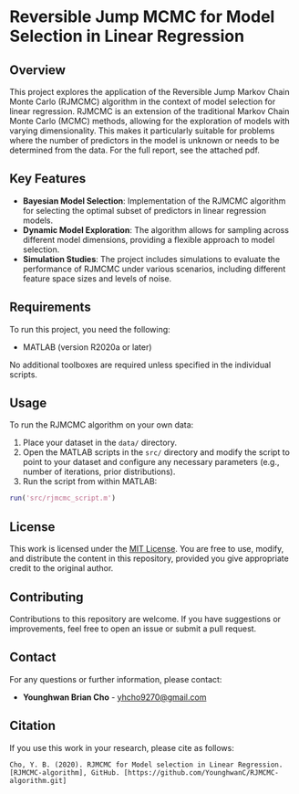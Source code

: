 # Reversible Jump MCMC for Model Selection in Linear Regression

## Overview

This project explores the application of the Reversible Jump Markov Chain Monte Carlo (RJMCMC) algorithm in the context of model selection for linear regression. RJMCMC is an extension of the traditional Markov Chain Monte Carlo (MCMC) methods, allowing for the exploration of models with varying dimensionality. This makes it particularly suitable for problems where the number of predictors in the model is unknown or needs to be determined from the data. For the full report, see the attached pdf.

## Key Features

- **Bayesian Model Selection**: Implementation of the RJMCMC algorithm for selecting the optimal subset of predictors in linear regression models.
- **Dynamic Model Exploration**: The algorithm allows for sampling across different model dimensions, providing a flexible approach to model selection.
- **Simulation Studies**: The project includes simulations to evaluate the performance of RJMCMC under various scenarios, including different feature space sizes and levels of noise.

## Requirements

To run this project, you need the following:

- MATLAB (version R2020a or later)

No additional toolboxes are required unless specified in the individual scripts.

## Usage

To run the RJMCMC algorithm on your own data:

1. Place your dataset in the `data/` directory.
2. Open the MATLAB scripts in the `src/` directory and modify the script to point to your dataset and configure any necessary parameters (e.g., number of iterations, prior distributions).
3. Run the script from within MATLAB:

```matlab
run('src/rjmcmc_script.m')
```

## License
This work is licensed under the [MIT License](LICENSE). You are free to use, modify, and distribute the content in this repository, provided you give appropriate credit to the original author.

## Contributing
Contributions to this repository are welcome. If you have suggestions or improvements, feel free to open an issue or submit a pull request.

## Contact
For any questions or further information, please contact:
- **Younghwan Brian Cho** - [yhcho9270@gmail.com](yhcho9270@gmail.com)

## Citation
If you use this work in your research, please cite as follows:
```plaintext
Cho, Y. B. (2020). RJMCMC for Model selection in Linear Regression. [RJMCMC-algorithm], GitHub. [https://github.com/YounghwanC/RJMCMC-algorithm.git]
